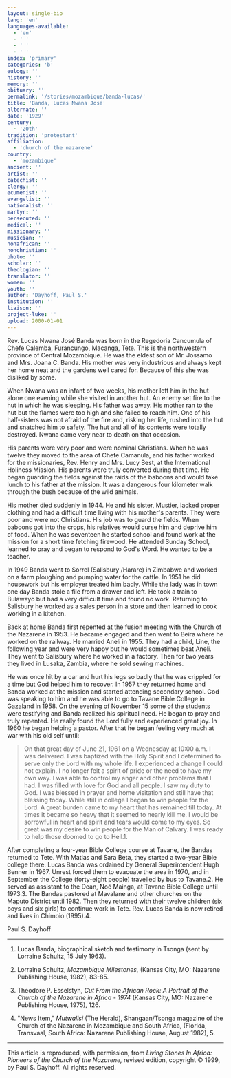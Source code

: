 ```yaml
---
layout: single-bio
lang: 'en'
languages-available:
  - 'en'
  - ' '
  - ' '
  - ' '
index: 'primary'
categories: 'b'
eulogy: ''
history: ''
memory: ''
obituary: ''
permalink: '/stories/mozambique/banda-lucas/'
title: 'Banda, Lucas Nwana José'
alternate: ''
date: '1929'
century:
  - '20th'
tradition: 'protestant'
affiliation:
  - 'church of the nazarene'
country:
  - 'mozambique'
ancient: ''
artist: ''
catechist: ''
clergy: ''
ecumenist: ''
evangelist: ''
nationalist: ''
martyr: ''
persecuted: ''
medical: ''
missionary: ''
musician: ''
nonafrican: ''
nonchristian: ''
photo: ''
scholar: ''
theologian: ''
translator: ''
women: ''
youth: ''
author: 'Dayhoff, Paul S.'
institution: ''
liaison: ''
project-luke: ''
upload: 2000-01-01
---
```



Rev. Lucas Nwana José Banda was born in the Regedoria Cancumula of Chefe Calemba, Furancungo, Macanga, Tete. This is the northwestern province of Central Mozambique. He was the eldest son of Mr. Jossamo and Mrs. Joana C. Banda. His mother was very industrious and always kept her home neat and the gardens well cared for. Because of this she was disliked by some.

When Nwana was an infant of two weeks, his mother left him in the hut alone one evening while she visited in another hut. An enemy set fire to the hut in which he was sleeping. His father was away. His mother ran to the hut but the flames were too high and she failed to reach him. One of his half-sisters was not afraid of the fire and, risking her life, rushed into the hut and snatched him to safety. The hut and all of its contents were totally destroyed. Nwana came very near to death on that occasion.

His parents were very poor and were nominal Christians. When he was twelve they moved to the area of Chefe Camanula, and his father worked for the missionaries, Rev. Henry and Mrs. Lucy Best, at the International Holiness Mission. His parents were truly converted during that time. He began guarding the fields against the raids of the baboons and would take lunch to his father at the mission. It was a dangerous four kilometer walk through the bush because of the wild animals.

His mother died suddenly in 1944. He and his sister, Mustier, lacked proper clothing and had a difficult time living with his mother's parents. They were poor and were not Christians.  His job was to guard the fields. When baboons got into the crops, his relatives would curse him and deprive him of food. When he was seventeen he started school and found work at the mission for a short time fetching firewood. He attended Sunday School, learned to pray and began to respond to God's Word. He wanted to be a teacher.

In 1949 Banda went to Sorrel (Salisbury /Harare) in Zimbabwe and worked on a farm ploughing and pumping water for the cattle. In 1951 he did housework but his employer treated him badly. While the lady was in town one day Banda stole a file from a drawer and left. He took a train to Bulawayo but had a very difficult time and found no work. Returning to Salisbury he worked as a sales person in a store and then learned to cook working in a kitchen.

Back at home Banda first repented at the fusion meeting with the Church of the Nazarene in 1953. He became engaged and then went to Beira where he worked on the railway. He married Aneli in 1955. They had a child, Line, the following year and were very happy but he would sometimes beat Aneli. They went to Salisbury where he worked in a factory. Then for two years they lived in Lusaka, Zambia, where he sold sewing machines.

He was once hit by a car and hurt his legs so badly that he was crippled for a time but God helped him to recover.  In 1957 they returned home and Banda worked at the mission and started attending secondary school. God was speaking to him and he was able to go to Tavane Bible College in Gazaland in 1958. On the evening of November 15 some of the students were testifying and Banda realized his spiritual need. He began to pray and truly repented. He really found the Lord fully and experienced great joy. In 1960 he began helping a pastor. After that he began feeling very much at war with his old self until:

> On that great day of June 21, 1961 on a Wednesday at 10:00 a.m. I was delivered. I was baptized with the Holy Spirit and I determined to serve only the Lord with my whole life. I experienced a change I could not explain. I no longer felt a spirit of pride or the need to have my own way. I was able to control my anger and other problems that I had. I was filled with love for God and all people. I saw my duty to God. I was blessed in prayer and home visitation and still have that blessing today. While still in college I began to win people for the Lord. A great burden came to my heart that has remained till today. At times it became so heavy that it seemed to nearly kill me. I would be sorrowful in heart and spirit and tears would come to my eyes. So great was my desire to win people for the Man of Calvary. I was ready to help those doomed to go to Hell.1.

After completing a four-year Bible College course at Tavane, the Bandas returned to Tete. With Matias and Sara Beta, they started a two-year Bible college there. Lucas Banda was ordained by General Superintendent Hugh Benner in 1967. Unrest forced them to evacuate the area in 1970, and in September the College (forty-eight people) travelled by bus to Tavane.2.  He served as assistant to the Dean, Noé Mainga, at Tavane Bible College until 1973.3.  The Bandas pastored at Mavalane and other churches on the Maputo District until 1982. Then they returned with their twelve children (six boys and six girls) to continue work in Tete. Rev. Lucas Banda is now retired and lives in Chimoio (1995).4.

Paul S. Dayhoff

---

1. Lucas Banda, biographical sketch and testimony in Tsonga (sent by Lorraine Schultz, 15 July 1963).

2. Lorraine Schultz, *Mozambique Milestones,* (Kansas City, MO: Nazarene Publishing House, 1982), 83-85.

3. Theodore P. Esselstyn, *Cut From the African Rock: A Portrait of the Church of the Nazarene in Africa - 1974* (Kansas City, MO: Nazarene Publishing House, 1975), 126.

4. "News Item," *Mutwalisi* (The Herald), Shangaan/Tsonga magazine of the Church of the Nazarene in Mozambique and South Africa, (Florida, Transvaal, South Africa: Nazarene Publishing House, August 1982), 5.

---

This article is reproduced, with permission, from *Living Stones In Africa: Pioneers of the Church of the Nazarene,* revised edition,  copyright &copy; 1999, by Paul S. Dayhoff.  All rights reserved.